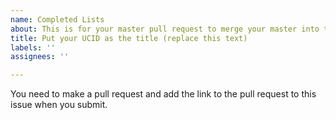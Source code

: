 ```yaml
---
name: Completed Lists
about: This is for your master pull request to merge your master into this repo.
title: Put your UCID as the title (replace this text)
labels: ''
assignees: ''

---
```


You need to make a pull request and add the link to the pull request to this issue when you submit.
